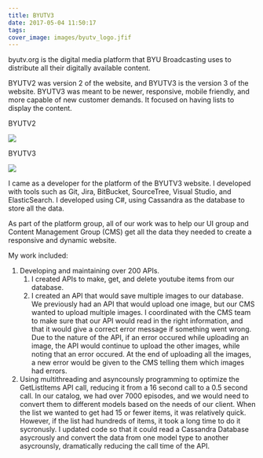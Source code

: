 ```yaml
---
title: BYUTV3
date: 2017-05-04 11:50:17
tags:
cover_image: images/byutv_logo.jfif
---
```



byutv.org is the digital media platform that BYU Broadcasting uses to distribute all their digitally available content. 

BYUTV2 was version 2 of the website, and BYUTV3 is the version 3 of the website. BYUTV3 was meant to be newer, responsive, mobile friendly, and more capable of new customer demands. It focused on having lists to display the content. 

<div class="col-12 mb-4">
    <p class="portfolio-content-center"> BYUTV2 </p>
    <img class="img-fluid post-img" src="/images/tv2_screenshot.jpg">
</div>
<div class="col-12 mb-4">
    <p class="portfolio-content-center"> BYUTV3 </p>
    <img class="img-fluid post-img" src="/images/tv3_screenshot.jpg">
</div>

I came as a developer for the platform of the BYUTV3 website. I developed with tools such as Git, Jira, BitBucket, SourceTree, Visual Studio, and ElasticSearch. I developed using C#, using Cassandra as the database to store all the data. 

As part of the platform group, all of our work was to help our UI group and Content Management Group (CMS) get all the data they needed to create a responsive and dynamic website. 

My work included:
1. Developing and maintaining over 200 APIs. 
    1. I created APIs to make, get, and delete youtube items from our database. 
    2. I created an API that would save multiple images to our database. We previously had an API that would upload one image, but our CMS wanted to upload multiple images. I coordinated with the CMS team to make sure that our API would read in the right information, and that it would give a correct error message if something went wrong. Due to the nature of the API, if an error occured while uploading an image, the API would continue to upload the other images, while noting that an error occured. At the end of uploading all the images, a new error would be given to the CMS telling them which images had errors. 
2. Using multithreading and asyncounsly programming to optimize the GetListItems API call, reducing it from a 16 second call to a 0.5 second call. In our catalog, we had over 7000 episodes, and we would need to convert them to different models based on the needs of our client. When the list we wanted to get had 15 or fewer items, it was relatively quick. However, if the list had hundreds of items, it took a long time to do it sycronusly. I updated code so that it could read a Cassandra Database asycrously and convert the data from one model type to another asycrounsly, dramatically reducing the call time of the API.